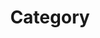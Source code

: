 ---
title: "Category"
layout: categories
permalink: /categories/
aythor_profile: true
sidebar_main: true
---
